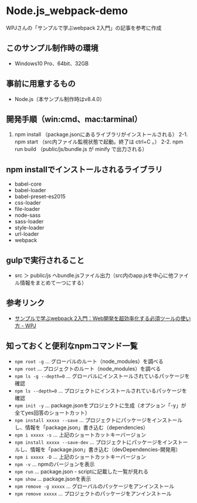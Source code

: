 # Node.js_webpack-demo
WPJさんの「サンプルで学ぶwebpack 2入門」の記事を参考に作成

## このサンプル制作時の環境
* Windows10 Pro、64bit、32GB

## 事前に用意するもの
* Node.js（本サンプル制作時はv8.4.0）

## 開発手順（win:cmd、mac:tarminal）
1. npm install （package.jsonにあるライブラリがインストールされる）
2-1. npm start （src内ファイル監視状態で起動。終了は ctrl+C 。）
2-2. npm run build （public/js/bundle.js が minify で出力される）

## npm installでインストールされるライブラリ
* babel-core
* babel-loader
* babel-preset-es2015
* css-loader
* file-loader
* node-sass
* sass-loader
* style-loader
* url-loader
* webpack

## gulpで実行されること
* src ＞ public/js へbundle.jsファイル出力（src内のapp.jsを中心に他ファイル情報をまとめて一つにする）

## 参考リンク
* [サンプルで学ぶwebpack 2入門：Web開発を超効率化する必須ツールの使い方 - WPJ](https://www.webprofessional.jp/beginners-guide-to-webpack-2-and-module-bundling/)

## 知っておくと便利なnpmコマンド一覧
* `npm root -g` … グローバルのルート（node_modules）を調べる
* `npm root` … プロジェクトのルート（node_modules）を調べる
* `npm ls -g --depth=0` … グローバルにインストールされているパッケージを確認
* `npm ls --depth=0` … プロジェクトにインストールされているパッケージを確認
* `npm init -y` … package.jsonをプロジェクトに生成（オプション「-y」が全てyes回答のショートカット）
* `npm install xxxxx --save` … プロジェクトにパッケージをインストールし、情報を「package.json」書き込む（dependencies）
* `npm i xxxxx -s` … 上記のショートカットキーバージョン
* `npm install xxxxx --save-dev` … プロジェクトにパッケージをインストールし、情報を「package.json」書き込む（devDependencies-開発用）
* `npm i xxxxx -D` … 上記のショートカットキーバージョン
* `npm -v` … npmのバージョンを表示
* `npm run` … package.json - scriptに記載した一覧が見れる
* `npm show` … package.jsonを表示
* `npm remove -g xxxxx` … グローバルのパッケージをアンインストール
* `npm remove xxxxx` … プロジェクトのパッケージをアンインストール
